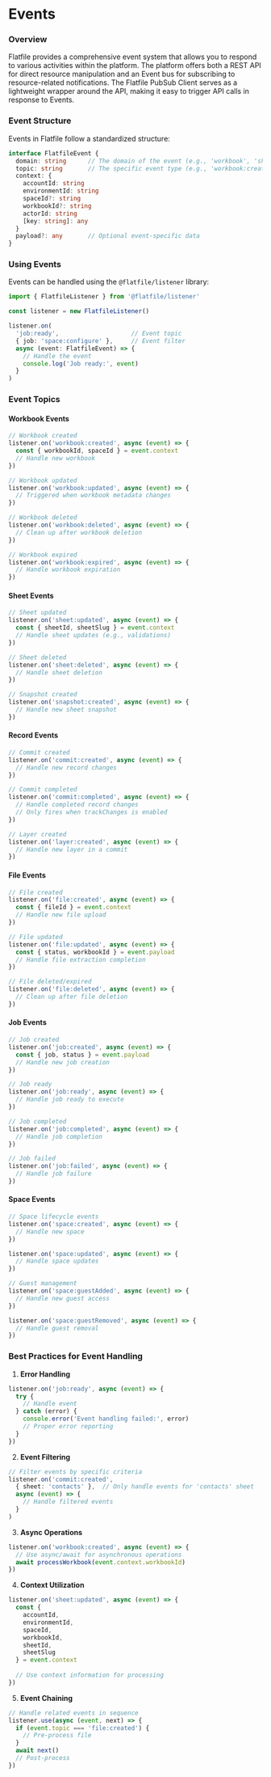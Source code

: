 # Events


### Overview

Flatfile provides a comprehensive event system that allows you to respond to various activities within the platform. The platform offers both a REST API for direct resource manipulation and an Event bus for subscribing to resource-related notifications. The Flatfile PubSub Client serves as a lightweight wrapper around the API, making it easy to trigger API calls in response to Events.

### Event Structure

Events in Flatfile follow a standardized structure:

```typescript
interface FlatfileEvent {
  domain: string      // The domain of the event (e.g., 'workbook', 'sheet')
  topic: string       // The specific event type (e.g., 'workbook:created')
  context: {
    accountId: string
    environmentId: string
    spaceId?: string
    workbookId?: string
    actorId: string
    [key: string]: any
  }
  payload?: any       // Optional event-specific data
}
```
### Using Events

Events can be handled using the `@flatfile/listener` library:

```typescript
import { FlatfileListener } from '@flatfile/listener'

const listener = new FlatfileListener()

listener.on(
  'job:ready',                    // Event topic
  { job: 'space:configure' },     // Event filter
  async (event: FlatfileEvent) => {
    // Handle the event
    console.log('Job ready:', event)
  }
)
```
### Event Topics

#### Workbook Events

```typescript
// Workbook created
listener.on('workbook:created', async (event) => {
  const { workbookId, spaceId } = event.context
  // Handle new workbook
})

// Workbook updated
listener.on('workbook:updated', async (event) => {
  // Triggered when workbook metadata changes
})

// Workbook deleted
listener.on('workbook:deleted', async (event) => {
  // Clean up after workbook deletion
})

// Workbook expired
listener.on('workbook:expired', async (event) => {
  // Handle workbook expiration
})
```
#### Sheet Events

```typescript
// Sheet updated
listener.on('sheet:updated', async (event) => {
  const { sheetId, sheetSlug } = event.context
  // Handle sheet updates (e.g., validations)
})

// Sheet deleted
listener.on('sheet:deleted', async (event) => {
  // Handle sheet deletion
})

// Snapshot created
listener.on('snapshot:created', async (event) => {
  // Handle new sheet snapshot
})
```

#### Record Events

```typescript
// Commit created
listener.on('commit:created', async (event) => {
  // Handle new record changes
})

// Commit completed
listener.on('commit:completed', async (event) => {
  // Handle completed record changes
  // Only fires when trackChanges is enabled
})

// Layer created
listener.on('layer:created', async (event) => {
  // Handle new layer in a commit
})
```
#### File Events

```typescript
// File created
listener.on('file:created', async (event) => {
  const { fileId } = event.context
  // Handle new file upload
})

// File updated
listener.on('file:updated', async (event) => {
  const { status, workbookId } = event.payload
  // Handle file extraction completion
})

// File deleted/expired
listener.on('file:deleted', async (event) => {
  // Clean up after file deletion
})
```
#### Job Events

```typescript
// Job created
listener.on('job:created', async (event) => {
  const { job, status } = event.payload
  // Handle new job creation
})

// Job ready
listener.on('job:ready', async (event) => {
  // Handle job ready to execute
})

// Job completed
listener.on('job:completed', async (event) => {
  // Handle job completion
})

// Job failed
listener.on('job:failed', async (event) => {
  // Handle job failure
})
```
#### Space Events

```typescript
// Space lifecycle events
listener.on('space:created', async (event) => {
  // Handle new space
})

listener.on('space:updated', async (event) => {
  // Handle space updates
})

// Guest management
listener.on('space:guestAdded', async (event) => {
  // Handle new guest access
})

listener.on('space:guestRemoved', async (event) => {
  // Handle guest removal
})
```
### Best Practices for Event Handling

1. **Error Handling**

```typescript
listener.on('job:ready', async (event) => {
  try {
    // Handle event
  } catch (error) {
    console.error('Event handling failed:', error)
    // Proper error reporting
  }
})
```
2. **Event Filtering**

```typescript
// Filter events by specific criteria
listener.on('commit:created', 
  { sheet: 'contacts' },  // Only handle events for 'contacts' sheet
  async (event) => {
    // Handle filtered events
  }
)
```
3. **Async Operations**

```typescript
listener.on('workbook:created', async (event) => {
  // Use async/await for asynchronous operations
  await processWorkbook(event.context.workbookId)
})
```
4. **Context Utilization**

```typescript
listener.on('sheet:updated', async (event) => {
  const {
    accountId,
    environmentId,
    spaceId,
    workbookId,
    sheetId,
    sheetSlug
  } = event.context
  
  // Use context information for processing
})
```
5. **Event Chaining**

```typescript
// Handle related events in sequence
listener.use(async (event, next) => {
  if (event.topic === 'file:created') {
    // Pre-process file
  }
  await next()
  // Post-process
})
```